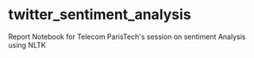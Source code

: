 # twitter_sentiment_analysis
Report Notebook for Telecom ParisTech's session on sentiment Analysis using NLTK
